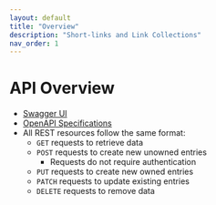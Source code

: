 ```yaml
---
layout: default
title: "Overview"
description: "Short-links and Link Collections"
nav_order: 1
---
```

# API Overview
- [Swagger UI](./swagger-ui/)
- [OpenAPI Specifications](./openapi.json)
- All REST resources follow the same format:
  - `GET` requests to retrieve data
  - `POST` requests to create new unowned entries
    - Requests do not require authentication 
  - `PUT` requests to create new owned entries
  - `PATCH` requests to update existing entries
  - `DELETE` requests to remove data